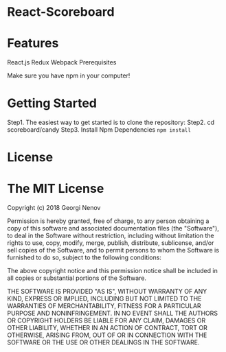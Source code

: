 
# React-Scoreboard
 
# Features
React.js
Redux
Webpack
Prerequisites

Make sure you have npm in your computer!

# Getting Started 

 Step1.  The easiest way to get started is to clone the repository:
 Step2.  cd scoreboard/candy
 Step3. Install Npm Dependencies `npm install`



# License 

# The MIT License 

Copyright (c) 2018 Georgi Nenov

Permission is hereby granted, free of charge, to any person obtaining a copy of this software and associated documentation files (the "Software"), to deal in the Software without restriction, including without limitation the rights to use, copy, modify, merge, publish, distribute, sublicense, and/or sell copies of the Software, and to permit persons to whom the Software is furnished to do so, subject to the following conditions:

The above copyright notice and this permission notice shall be included in all copies or substantial portions of the Software.

THE SOFTWARE IS PROVIDED "AS IS", WITHOUT WARRANTY OF ANY KIND, EXPRESS OR IMPLIED, INCLUDING BUT NOT LIMITED TO THE WARRANTIES OF MERCHANTABILITY, FITNESS FOR A PARTICULAR PURPOSE AND NONINFRINGEMENT. IN NO EVENT SHALL THE AUTHORS OR COPYRIGHT HOLDERS BE LIABLE FOR ANY CLAIM, DAMAGES OR OTHER LIABILITY, WHETHER IN AN ACTION OF CONTRACT, TORT OR OTHERWISE, ARISING FROM, OUT OF OR IN CONNECTION WITH THE SOFTWARE OR THE USE OR OTHER DEALINGS IN THE SOFTWARE.







